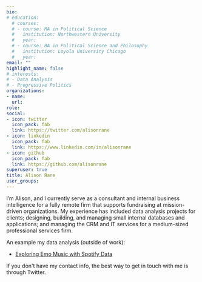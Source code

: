 ```yaml
---
bio: 
# education:
  # courses:
  # - course: MA in Political Science
  #   institution: Northwestern University
  #   year: 
  # - course: BA in Political Science and Philosophy
  #   institution: Loyola University Chicago
  #   year: 
email: ""
highlight_name: false
# interests:
# - Data Analysis
# - Progressive Politics
organizations:
- name: 
  url: 
role: 
social:
- icon: twitter
  icon_pack: fab
  link: https://twitter.com/alisonrane
- icon: linkedin
  icon_pack: fab
  link: https://www.linkedin.com/in/alisonrane
- icon: github
  icon_pack: fab
  link: https://github.com/alisonrane
superuser: true
title: Alison Rane
user_groups:
---
```


I’m Alison, and I currently serve as a consultant and internal business intelligence for a fully remote firm that supports fundraising at mission-driven organizations. My experience has included data analysis projects for clients; designing, building, and managing small internal databases and applications; and managing the CRM and IT services for a medium-sized professional services firm. 

An example my data analysis (outside of work): 
  * [Exploring Emo Music with Spotify Data](https://alisonrane.github.io/emo_exploration)

If you don't have my contact info, the best way to get in touch with me is through Twitter.
